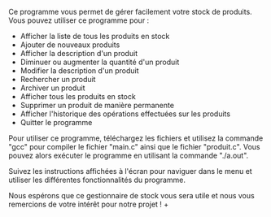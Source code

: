 Ce programme vous permet de gérer facilement votre stock de produits. Vous pouvez utiliser ce programme pour :
- Afficher la liste de tous les produits en stock
- Ajouter de nouveaux produits
- Afficher la description d'un produit
- Diminuer ou augmenter la quantité d'un produit
- Modifier la description d'un produit
- Rechercher un produit
- Archiver un produit
- Afficher tous les produits en stock
- Supprimer un produit de manière permanente
- Afficher l'historique des opérations effectuées sur les produits
- Quitter le programme

Pour utiliser ce programme, téléchargez les fichiers et utilisez la commande "gcc" pour compiler le fichier "main.c" ainsi que le fichier "produit.c". Vous pouvez alors exécuter le programme en utilisant la commande "./a.out".

Suivez les instructions affichées à l'écran pour naviguer dans le menu et utiliser les différentes fonctionnalités du programme.

Nous espérons que ce gestionnaire de stock vous sera utile et nous vous remercions de votre intérêt pour notre projet !
+
